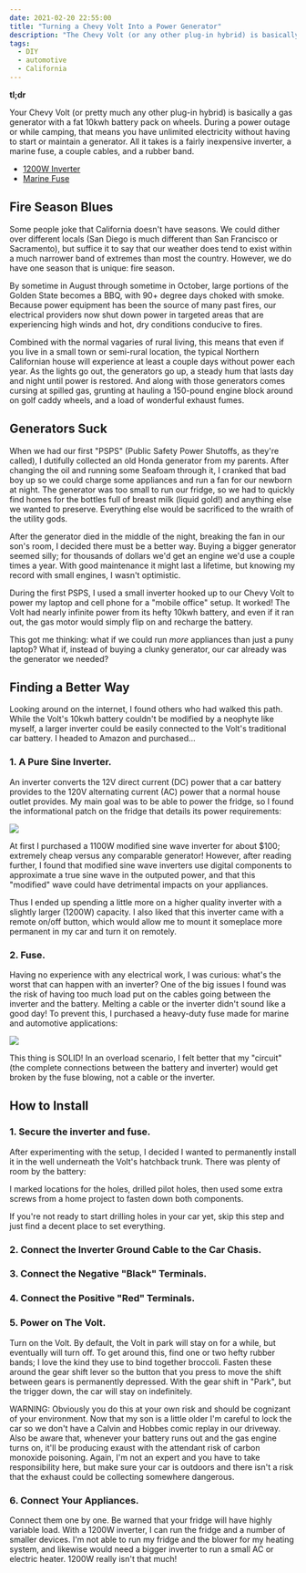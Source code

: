 ```yaml
---
date: 2021-02-20 22:55:00
title: "Turning a Chevy Volt Into a Power Generator"
description: "The Chevy Volt (or any other plug-in hybrid) is basically a gas generator with a fat 10kwh battery pack. This is how to use it for power outages, camping, and general merriment."
tags:
  - DIY
  - automotive
  - California
---
```


**tl;dr**

Your Chevy Volt (or pretty much any other plug-in hybrid) is basically a gas generator with a fat 10kwh battery pack on wheels. During a power outage or while camping, that means you have unlimited electricity without having to start or maintain a generator. All it takes is a fairly inexpensive inverter, a marine fuse, a couple cables, and a rubber band.

- [1200W Inverter](https://amzn.to/3brR5lA)
- [Marine Fuse](https://amzn.to/3sfQf2n)

## Fire Season Blues

Some people joke that California doesn't have seasons. We could dither over different locals (San Diego is much different than San Francisco or Sacramento), but suffice it to say that our weather does tend to exist within a much narrower band of extremes than most the country. However, we do have one season that is unique: fire season.

By sometime in August through sometime in October, large portions of the  Golden State becomes a BBQ, with 90+ degree days choked with smoke. Because power equipment has been the source of many past fires, our electrical providers now shut down power in targeted areas that are experiencing high winds and hot, dry conditions conducive to fires.

Combined with the normal vagaries of rural living, this means that even if you live in a small town or semi-rural location, the typical Northern Californian house will experience at least a couple days without power each year. As the lights go out, the generators go up, a steady hum that lasts day and night until power is restored. And along with those generators comes cursing at spilled gas, grunting at hauling a 150-pound engine block around on golf caddy wheels, and a load of wonderful exhaust fumes.

## Generators Suck

When we had our first "PSPS" (Public Safety Power Shutoffs, as they're called), I dutifully collected an old Honda generator from my parents. After changing the oil and running some Seafoam through it, I cranked that bad boy up so we could charge some appliances and run a fan for our newborn at night. The generator was too small to run our fridge, so we had to quickly find homes for the bottles full of breast milk (liquid gold!) and anything else we wanted to preserve. Everything else would be sacrificed to the wraith of the utility gods.

After the generator died in the middle of the night, breaking the fan in our son's room, I decided there must be a better way. Buying a bigger generator seemed silly; for thousands of dollars we'd get an engine we'd use a couple times a year. With good maintenance it might last a lifetime, but knowing my record with small engines, I wasn't optimistic.

During the first PSPS, I used a small inverter hooked up to our Chevy Volt to power my laptop and cell phone for a "mobile office" setup. It worked! The Volt had nearly infinite power from its hefty 10kwh battery, and even if it ran out, the gas motor would simply flip on and recharge the battery.

This got me thinking: what if we could run *more* appliances than just a puny laptop? What if, instead of buying a clunky generator, our car already was the generator we needed?

## Finding a Better Way

Looking around on the internet, I found others who had walked this path. While the Volt's 10kwh battery couldn't be modified by a neophyte like myself, a larger inverter could be easily connected to the Volt's traditional car battery. I headed to Amazon and purchased...

### 1. A Pure Sine Inverter.

An inverter converts the 12V direct current (DC) power that a car battery provides to the 120V alternating current (AC) power that a normal house outlet provides. My main goal was to be able to power the fridge, so I found the informational patch on the fridge that details its power requirements:

<a target="_blank"  href="https://www.amazon.com/gp/product/B07SWW6Y7D/ref=as_li_tl?ie=UTF8&camp=1789&creative=9325&creativeASIN=B07SWW6Y7D&linkCode=as2&tag=alecreynolds-20&linkId=f6a58732edf49b9623da57bc4f34521a"><img border="0" src="//ws-na.amazon-adsystem.com/widgets/q?_encoding=UTF8&MarketPlace=US&ASIN=B07SWW6Y7D&ServiceVersion=20070822&ID=AsinImage&WS=1&Format=_SL250_&tag=alecreynolds-20" ></a>

At first I purchased a 1100W modified sine wave inverter for about $100; extremely cheap versus any comparable generator! However, after reading further, I found that modified sine wave inverters use digital components to approximate a true sine wave in the outputed power, and that this "modified" wave could have detrimental impacts on your appliances.

Thus I ended up spending a little more on a higher quality inverter with a slightly larger (1200W) capacity. I also liked that this inverter came with a remote on/off button, which would allow me to mount it someplace more permanent in my car and turn it on remotely.

### 2. Fuse.

Having no experience with any electrical work, I was curious: what's the worst that can happen with an inverter? One of the big issues I found was the risk of having too much load put on the cables going between the inverter and the battery. Melting a cable or the inverter didn't sound like a good day! To prevent this, I purchased a heavy-duty fuse made for marine and automotive applications:

<a target="_blank"  href="https://www.amazon.com/gp/product/B071KWT38G/ref=as_li_tl?ie=UTF8&camp=1789&creative=9325&creativeASIN=B071KWT38G&linkCode=as2&tag=alecreynolds-20&linkId=f7a123cead8e97683959845c3773f7cb"><img border="0" src="//ws-na.amazon-adsystem.com/widgets/q?_encoding=UTF8&MarketPlace=US&ASIN=B071KWT38G&ServiceVersion=20070822&ID=AsinImage&WS=1&Format=_SL250_&tag=alecreynolds-20" ></a>

This thing is SOLID! In an overload scenario, I felt better that my "circuit" (the complete connections between the battery and inverter) would get broken by the fuse blowing, not a cable or the inverter.

## How to Install

### 1. Secure the inverter and fuse.

After experimenting with the setup, I decided I wanted to permanently install it in the well underneath the Volt's hatchback trunk. There was plenty of room by the battery:

I marked locations for the holes, drilled pilot holes, then used some extra screws from a home project to fasten down both components.

If you're not ready to start drilling holes in your car yet, skip this step and just find a decent place to set everything.

### 2. Connect the Inverter Ground Cable to the Car Chasis.

### 3. Connect the Negative "Black" Terminals.

### 4. Connect the Positive "Red" Terminals.

### 5. Power on The Volt.

Turn on the Volt. By default, the Volt in park will stay on for a while, but eventually will turn off. To get around this, find one or two hefty rubber bands; I love the kind they use to bind together broccoli. Fasten these around the gear shift lever so the button that you press to move the shift between gears is permanently depressed. With the gear shift in "Park", but the trigger down, the car will stay on indefinitely.

WARNING: Obviously you do this at your own risk and should be cognizant of your environment. Now that my son is a little older I'm careful to lock the car so we don't have a Calvin and Hobbes comic replay in our driveway. Also be aware that, whenever your battery runs out and the gas engine turns on, it'll be producing exaust with the attendant risk of carbon monoxide poisoning. Again, I'm not an expert and you have to take responsibility here, but make sure your car is outdoors and there isn't a risk that the exhaust could be collecting somewhere dangerous.

### 6. Connect Your Appliances.

Connect them one by one. Be warned that your fridge will have highly variable load. With a 1200W inverter, I can run the fridge and a number of smaller devices. I'm not able to run my fridge and the blower for my heating system, and likewise would need a bigger inverter to run a small AC or electric heater. 1200W really isn't that much!
